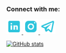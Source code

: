 <h3 align="start">Connect with me:</h3>
<a href="your li" target="blank" align="end">
<img src="./images/icons8-линкедин-48.png"  width="40"/>
</a>
<a href="https://www.instagram.com/xyesey" target="blank" align="center">
<img src="./images/icons8-instagram-48.png" width="40" />
</a>
<a href="https://t.me/eliseydev" target="blank" align="center">
<img src="./images/icons8-телеграмма-app-48.png" width="40" />
</a>
</p>

[![GitHub stats](https://github-readme-stats.vercel.app/api?username=eliseydevx)](https://github.com/eliseydevx/github-readme-stats)
